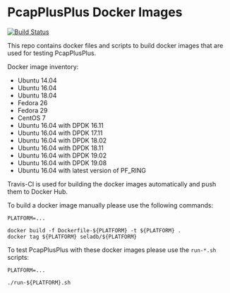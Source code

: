 # PcapPlusPlus Docker Images

[![Build Status](https://travis-ci.org/seladb/PcapPlusPlus-DockerImages.svg?branch=master)](https://travis-ci.org/seladb/PcapPlusPlus-DockerImages)

This repo contains docker files and scripts to build docker images that are used for testing PcapPlusPlus.

Docker image inventory:

- Ubuntu 14.04
- Ubuntu 16.04
- Ubuntu 18.04
- Fedora 26
- Fedora 29
- CentOS 7
- Ubuntu 16.04 with DPDK 16.11
- Ubuntu 16.04 with DPDK 17.11
- Ubuntu 16.04 with DPDK 18.02
- Ubuntu 16.04 with DPDK 18.11
- Ubuntu 16.04 with DPDK 19.02
- Ubuntu 16.04 with DPDK 19.08
- Ubuntu 16.04 with latest version of PF_RING

Travis-CI is used for building the docker images automatically and push them to Docker Hub.

To build a docker image manually please use the following commands:

```shell
PLATFORM=...

docker build -f Dockerfile-${PLATFORM} -t ${PLATFORM} .
docker tag ${PLATFORM} seladb/${PLATFORM}
```

To test PcapPlusPlus with these docker images please use the `run-*.sh` scripts:

```shell
PLATFORM=...

./run-${PLATFORM}.sh
```
